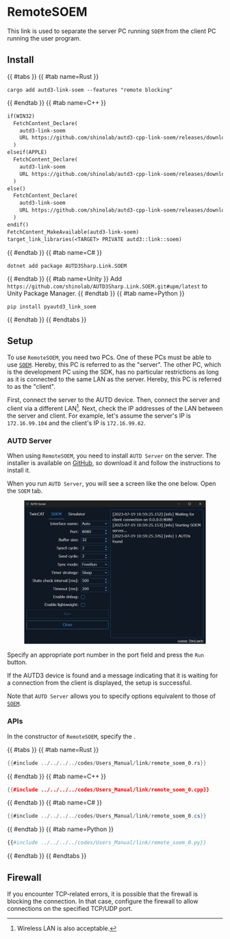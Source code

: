 # RemoteSOEM

This link is used to separate the server PC running `SOEM` from the client PC running the user program.

## Install

{{ #tabs }}
{{ #tab name=Rust }}
```shell
cargo add autd3-link-soem --features "remote blocking"
```
{{ #endtab }}
{{ #tab name=C++ }}
```cpp,name=CMakeLists.txt
if(WIN32)
  FetchContent_Declare(
    autd3-link-soem
    URL https://github.com/shinolab/autd3-cpp-link-soem/releases/download/v35.0.1/autd3-link-soem-v35.0.1-win-x64.zip
  )
elseif(APPLE)
  FetchContent_Declare(
    autd3-link-soem
    URL https://github.com/shinolab/autd3-cpp-link-soem/releases/download/v35.0.1/autd3-link-soem-v35.0.1-macos-aarch64.tar.gz
  )
else()
  FetchContent_Declare(
    autd3-link-soem
    URL https://github.com/shinolab/autd3-cpp-link-soem/releases/download/v35.0.1/autd3-link-soem-v35.0.1-linux-x64.tar.gz
  )
endif()
FetchContent_MakeAvailable(autd3-link-soem)
target_link_libraries(<TARGET> PRIVATE autd3::link::soem)
```
{{ #endtab }}
{{ #tab name=C# }}
```shell
dotnet add package AUTD3Sharp.Link.SOEM
```
{{ #endtab }}
{{ #tab name=Unity }}
Add `https://github.com/shinolab/AUTD3Sharp.Link.SOEM.git#upm/latest` to Unity Package Manager.
{{ #endtab }}
{{ #tab name=Python }}
```shell
pip install pyautd3_link_soem
```
{{ #endtab }}
{{ #endtabs }}

## Setup

To use `RemoteSOEM`, you need two PCs.
One of these PCs must be able to use [`SOEM`](./soem.md).
Hereby, this PC is referred to as the "server".
The other PC, which is the development PC using the SDK, has no particular restrictions as long as it is connected to the same LAN as the server. 
Hereby, this PC is referred to as the "client".

First, connect the server to the AUTD device.
Then, connect the server and client via a different LAN[^fn_remote_soem].
Next, check the IP addresses of the LAN between the server and client.
For example, let's assume the server's IP is `172.16.99.104` and the client's IP is `172.16.99.62`.

### AUTD Server

When using `RemoteSOEM`, you need to install `AUTD Server` on the server.
The installer is available on [GitHub](https://github.com/shinolab/autd3-server), so download it and follow the instructions to install it.

When you run `AUTD Server`, you will see a screen like the one below. Open the `SOEM` tab.

<figure>
  <img src="../../../fig/Users_Manual/autdserver_remotesoem.jpg"/>
</figure>

Specify an appropriate port number in the port field and press the `Run` button.

If the AUTD3 device is found and a message indicating that it is waiting for a connection from the client is displayed, the setup is successful.

Note that `AUTD Server` allows you to specify options equivalent to those of [`SOEM`](./soem.md).

### APIs

In the constructor of `RemoteSOEM`, specify the <server IP:port>.

{{ #tabs }}
{{ #tab name=Rust }}
```rust
{{#include ../../../../codes/Users_Manual/link/remote_soem_0.rs}}
```
{{ #endtab }}
{{ #tab name=C++ }}
```cpp
{{#include ../../../../codes/Users_Manual/link/remote_soem_0.cpp}}
```
{{ #endtab }}
{{ #tab name=C# }}
```cs
{{#include ../../../../codes/Users_Manual/link/remote_soem_0.cs}}
```
{{ #endtab }}
{{ #tab name=Python }}
```python
{{#include ../../../../codes/Users_Manual/link/remote_soem_0.py}}
```
{{ #endtab }}
{{ #endtabs }}

## Firewall

If you encounter TCP-related errors, it is possible that the firewall is blocking the connection.
In that case, configure the firewall to allow connections on the specified TCP/UDP port.

[^fn_remote_soem]: Wireless LAN is also acceptable.
